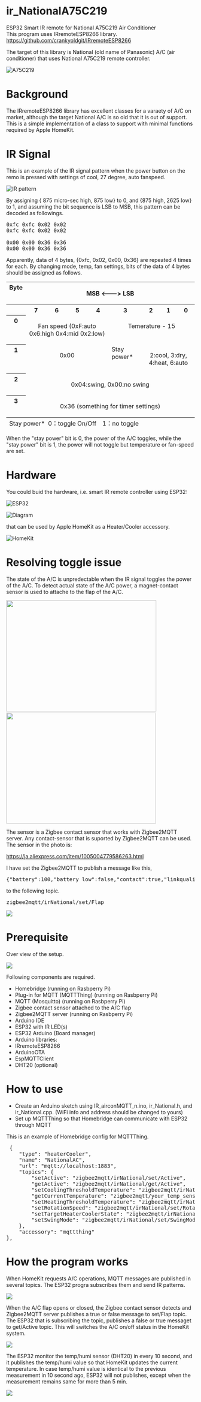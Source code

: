# ir_NationalA75C219
ESP32 Smart IR remote for National A75C219 Air Conditioner  
This program uses IRremoteESP8266 library. https://github.com/crankyoldgit/IRremoteESP8266

The target of this library is National (old name of Panasonic) A/C (air conditioner) that uses National A75C219 remote controller. 

![A75C219](https://diysmartmatter.com/wp-content/uploads/2022/12/National.jpg)

# Background

The IRremoteESP8266 library has excellent classes for a varaety of A/C on market, although the target National A/C is so old that it is out of support. This is a simple implementation of a class to support with minimal functions required by Apple HomeKit. 


# IR Signal

This is an example of the IR signal pattern when the power button on the remo is pressed with settings of cool, 27 degree, auto fanspeed.

![IR pattern](https://diysmartmatter.com/images/20221216174111.png)

By assigning { 875 micro-sec high, 875 low} to 0, and {875 high, 2625 low} to 1, and assuming the bit sequence is LSB to MSB, this pattern can be decoded as followings.

<pre>0xfc 0xfc 0x02 0x02
0xfc 0xfc 0x02 0x02

0x00 0x00 0x36 0x36
0x00 0x00 0x36 0x36
</pre>

Apparently, data of 4 bytes, {0xfc, 0x02, 0x00, 0x36} are repeated 4 times for each. By changing mode, temp, fan settings, bits of the data of 4 bytes should be assigned as follows.

<table cellspacing="0" cellpadding="0">
<tbody>
<tr>
<th valign="top">Byte</th>
<th colspan="8">
<p align="center">MSB &lt;---&gt; LSB</p>
</th>
</tr>
<tr>
<th valign="top"></th>
<th valign="top">7</th>
<th valign="top">6</th>
<th valign="top">5</th>
<th valign="top">4</th>
<th valign="top">3</th>
<th valign="top">2</th>
<th valign="top">1</th>
<th valign="top">0</th>
</tr>
<tr>
<th valign="top">0</th>
<td colspan="4" valign="top">
<p align="center">Fan speed (0xF:auto 0x6:high 0x4:mid 0x2:low)</p>
</td>
<td colspan="4" valign="top">
<p align="center">Temerature - 15</p>
</td>
</tr>
<tr>
<th valign="top">1</th>
<td colspan="4" valign="top">
<p align="center">0x00</p>
</td>
<td valign="top">Stay power*</td>
<td colspan="3" valign="top">
<p align="center">2:cool, 3:dry, 4:heat, 6:auto</p>
</td>
</tr>
<tr>
<th valign="top">2</th>
<td colspan="8" valign="top">
<p align="center">0x04:swing, 0x00:no swing</p>
</td>
</tr>
<tr>
<th valign="top">3</th>
<td colspan="8" valign="top">
<p align="center">0x36 (something for timer settings)</p>
</td>
</tr>
</tbody>
<tfoot>
<tr>
<td colspan="9">Stay power*  0：toggle On/Off　1：no toggle</td>
</tr>
</tfoot>
</table>

When the "stay power" bit is 0, the power of the A/C toggles, while the "stay power" bit is 1, the power will not toggle but temperature or fan-speed are set.

# Hardware

You could buid the hardware, i.e. smart IR remote controller using ESP32:

![ESP32](https://diysmartmatter.com/wp-content/uploads/2023/02/pcb.jpg)

![Diagram](https://diysmartmatter.com/images/20221225150838.png)

that can be used by Apple HomeKit as a Heater/Cooler accessory. 

![HomeKit](https://diysmartmatter.com/images/20221123195125.png)

# Resolving toggle issue

The state of the A/C is unpredectable when the IR signal toggles the power of the A/C. To detect actual state of the A/C power, a magnet-contact sensor is used to attache to the flap of the A/C.


<img src="https://diysmartmatter.com/wp-content/uploads/2022/12/n05.jpg" alt="" width="401" height="297" class="alignnone wp-image-2815" />  <img src="https://diysmartmatter.com/wp-content/uploads/2022/12/n01.jpg" alt="" width="400" height="296" class="alignnone wp-image-2816" />

The sensor is a Zigbee contact sensor that works with Zigbee2MQTT server. Any contact-sensor that is suported by Zigbee2MQTT can be used. The sensor in the photo is:

https://ja.aliexpress.com/item/1005004779586263.html

I have set the Zigbee2MQTT to publish a message like this,

<pre>{"battery":100,"battery_low":false,"contact":true,"linkquality":138,"tamper":false,"voltage":3000}</pre>
 

to the following topic.

<pre>zigbee2mqtt/irNational/set/Flap</pre>


<img src="https://diysmartmatter.com/wp-content/uploads/2023/07/n28.jpg" />



# Prerequisite

Over view of the setup. 

<img src="https://diysmartmatter.com/wp-content/uploads/2023/07/n23.jpg"/>

Following components are required.

- Homebridge (running on Rasbperry Pi)
- Plug-in for MQTT (MQTTThing) (running on Rasbperry Pi)
- MQTT (Mosquitto) (running on Rasbperry Pi)
- Zigbee contact sensor attached to the A/C flap
- Zigbee2MQTT server (running on Rasbperry Pi)
- Arduino IDE
- ESP32 with IR LED(s)
- ESP32 Arduino (Board manager)
- Arduino libraries:
- IRremoteESP8266 
- ArduinoOTA
- EspMQTTClient
- DHT20 (optional)

# How to use

- Create an Arduino sketch using IR_airconMQTT_n.ino, ir_National.h, and ir_National.cpp. (WiFi info and address should be changed to yours)
- Set up MQTTThing so that Homebridge can communicate with ESP32 through MQTT

This is an example of Homebridge config for MQTTThing.

<pre>
 {
    "type": "heaterCooler",
    "name": "NationalAC",
    "url": "mqtt://localhost:1883",
    "topics": {
        "setActive": "zigbee2mqtt/irNational/set/Active",
        "getActive": "zigbee2mqtt/irNational/get/Active",
        "setCoolingThresholdTemperature": "zigbee2mqtt/irNational/set/CoolingThresholdTemperature",
        "getCurrentTemperature": "zigbee2mqtt/your_temp_sensor$.temperature",
        "setHeatingThresholdTemperature": "zigbee2mqtt/irNational/set/HeatingThresholdTemperature",
        "setRotationSpeed": "zigbee2mqtt/irNational/set/RotationSpeed",
        "setTargetHeaterCoolerState": "zigbee2mqtt/irNational/set/TargetHeaterCoolerState",
        "setSwingMode": "zigbee2mqtt/irNational/set/SwingMode"
    },
    "accessory": "mqttthing"
},
</pre>

# How the program works

When HomeKit requests A/C operations, MQTT messages are published in several topics. The ESP32 progra subscribes them and send IR patterns. 

<img src="https://diysmartmatter.com/wp-content/uploads/2023/07/n27-1.jpg" />

When the A/C flap opens or closed, the Zigbee contact sensor detects and Zigbee2MQTT server publishes a true or false message to set/Flap topic. The ESP32 that is subscribing the topic, publishes a false or true messaget to get/Active topic. This will switches the A/C on/off status in the HomeKit system.  

<img src="https://diysmartmatter.com/wp-content/uploads/2023/07/n31.jpg" />

The ESP32 monitor the temp/humi sensor (DHT20) in every 10 second, and it publishes the temp/humi value so that HomeKit updates the current temperature. In case temp/humi value is identical to the previous measurement in 10 second ago, ESP32 will not publishes, except when the measurement remains same for more than 5 min.  

<img src="https://diysmartmatter.com/wp-content/uploads/2023/07/n30.jpg" />
